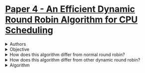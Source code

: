 # [Paper 4 - An Efficient Dynamic Round Robin Algorithm for CPU Scheduling](#https://ieeexplore.ieee.org/document/7918936)

<details>
    <summary>Authors</summary>

    Muhammad Umar Farooq
    Aamna Shakoor
    Abu Bakar Siddique
    University of Engineering and Technology, Lahore
</details>
<details>
    <summary>Objective</summary>
    
    Improve on the efficiency of Dynamic Round Robin algorithms by improving the method used to select time quantum.

    When improving the efficiency of said algorithm, the paper focuses on the following:
    - maximising throughput
    - minimising context switches
    - minimising average waiting time (AWT)
    - minimising average turnaroung time (ATT)
</details>
<details>
    <summary>How does this algorithm differ from normal round robin?</summary>

    The efficiency of Round Robin is determined by the selected time quantum. 

    The paper studies one possible way of selecting the time quantum dynamically based on the burst times of processes that are ready. 
</details>
<details>
    <summary>How does this algorithm differ from other dynamic round robin?</summary>

    Other dynamic round robin algorithms make use of a combination of SJF (sorting the processes based on ascending burst time) and RR algorithms. The problem with this method -- sorting takes time.

    Hence, the paper instead tries to avoid using SJF with the hope of improving the efficiency of RR.
</details>
<details>
    <summary>Algorithm</summary>
<br>

- Calculate burst_time_maximum of processes in ready queue
- Calculate `time_quantum = burst_time_maximum * 0.8`
- For processes with `burst_time <= time_quantum`
    - Execute process
- For processes with `burst_time > time_quantum`
    - Place process at end of ready queue.
- Once all shorter processes are finished, set `time_quantum = burst_time_maximum`
- Execute all the longer processes that were previously placed at the end of the queue.
- Whenever a new process joins the queue, recalculate `time_quantum`
</details>